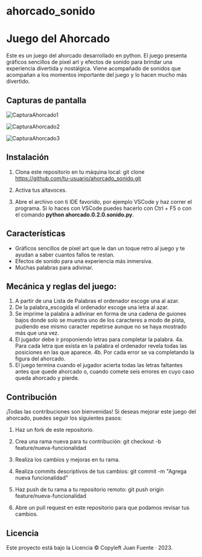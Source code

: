 # ahorcado_sonido

# Juego del Ahorcado

Este es un juego del ahorcado desarrollado en python. El juego presenta gráficos sencillos de pixel art y efectos de sonido para brindar una experiencia divertida y nostálgica. Viene acompañado de sonidos que acompañan a los momentos importante del juego y lo hacen mucho más divertido.

## Capturas de pantalla
![CapturaAhorcado1](https://github.com/Juan-Fuente-T/ahorcado_sonido/assets/127140423/a9976a1b-84d9-41af-86d0-69550db7fe5d)

![CapturaAhorcado2](https://github.com/Juan-Fuente-T/ahorcado_sonido/assets/127140423/daf7038e-4b92-4946-944f-9fa2490ff954)

![CapturaAhorcado3](https://github.com/Juan-Fuente-T/ahorcado_sonido/assets/127140423/53290b0b-f89f-4f3a-8cab-a129e9e5d495)




## Instalación

1. Clona este repositorio en tu máquina local:
git clone https://github.com/tu-usuario/ahorcado_sonido.git

2. Activa tus altavoces. 

3. Abre el archivo con ti IDE favorido, por ejemplo VSCode y haz correr el programa. Si lo haces con VSCode puedes hacerlo con Ctrl + F5 o con el comando **python ahorcado.0.2.0.sonido.py**. 

## Características

- Gráficos sencillos de pixel art que le dan un toque retro al juego y te ayudan a saber cuantos fallos te restan.
- Efectos de sonido para una experiencia más inmersiva.
- Muchas palabras para adivinar.

## Mecánica y reglas del juego:
1. A partir de una Lista de Palabras el ordenador escoge una al azar.
2. De la palabra_escogida el ordenador escoge una letra al azar.
3. Se imprime la palabra a adivinar en forma de una cadena de guiones bajos donde
    solo se muestra uno de los caracteres a modo de pista, pudiendo ese mismo caracter repetirse aunque no se haya mostrado más que una vez.
4. El jugador debe ir proponiendo letras para completar la palabra.
    4a. Para cada letra que exista en la palabra el ordenador revela todas las
        posiciones en las que aparece.
    4b. Por cada error se va completando la figura del ahorcado.
5. El juego termina cuando el jugador acierta todas las letras faltantes antes que
    quede ahorcado o, cuando comete seis errores en cuyo caso queda ahorcado y pierde.
   

## Contribución

¡Todas las contribuciones son bienvenidas! Si deseas mejorar este juego del ahorcado, puedes seguir los siguientes pasos:

1. Haz un fork de este repositorio.
2. Crea una rama nueva para tu contribución:
git checkout -b feature/nueva-funcionalidad

3. Realiza los cambios y mejoras en tu rama.
4. Realiza commits descriptivos de tus cambios:
git commit -m "Agrega nueva funcionalidad"

5. Haz push de tu rama a tu repositorio remoto:
git push origin feature/nueva-funcionalidad

6. Abre un pull request en este repositorio para que podamos revisar tus cambios.

## Licencia

Este proyecto está bajo la Licencia © Copyleft Juan Fuente · 2023. 
